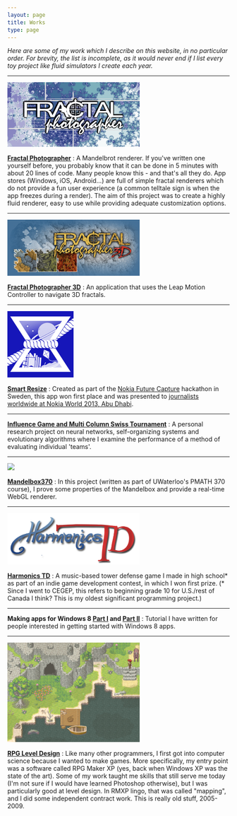 ```yaml
---
layout: page
title: Works
type: page
---
```

*Here are some of my work which I describe on this website, in no particular order. For brevity, the list is incomplete, as it would never end if I list every toy project like fluid simulators I create each year.*

---------------------------------------

<img width="300" src="/images/2012/09/WideLogo.scale-180.png">

[**Fractal Photographer**](http://fractalphotographer.com) : A Mandelbrot renderer. If you've written one yourself before, you probably know that it can be done in 5 minutes with about 20 lines of code. Many people know this - and that's all they do. App stores (Windows, iOS, Android...) are full of simple fractal renderers which do not provide a fun user experience (a common telltale sign is when the app freezes during a render). The aim of this project was to create a highly fluid renderer, easy to use while providing adequate customization options.

---------------------------------------

<img width="300" src="/images/2014/01/LargeProfile.png">

[**Fractal Photographer 3D**](/works/fractal-photographer-3d.html) : An application that uses the Leap Motion Controller to navigate 3D fractals.

---------------------------------------

<img width="150" src="/images/2012/09/Logo.png">

[**Smart Resize**](/works/smart-resize.html) : Created as part of the [Nokia Future Capture](http://developer.nokia.com/futurecapture/) hackathon in Sweden, this app won first place and was presented to [journalists worldwide at Nokia World 2013, Abu Dhabi](http://www.youtube.com/watch?v=QEZZ44ncnWI).

---------------------------------------

[**Influence Game and Multi Column Swiss Tournament**](/works/influence-game) : A personal research project on neural networks, self-organizing systems and evolutionary algorithms where I examine the performance of a method of evaluating individual 'teams'.

---------------------------------------

<img width="400" src="http://digitalfreepen.com/mandelbox370/pics/explorer1.png">

[**Mandelbox370**](http://digitalfreepen.com/mandelbox370/) : In this project (written as part of UWaterloo's PMATH 370 course), I prove some properties of the Mandelbox and provide a real-time WebGL renderer.

---------------------------------------

<img width="300" src="/images/2014/HarmonicsTD.png">

[**Harmonics TD**](/works/harmonics-td.html) : A music-based tower defense game I made in high school* as part of an indie game development contest, in which I won first prize. (* Since I went to CEGEP, this refers to beginning grade 10 for U.S./rest of Canada I think? This is my oldest significant programming project.)

---------------------------------------

**Making apps for Windows 8 [Part I](http://www.codeproject.com/Articles/485088/Making-apps-for-Windows-8-Part-I-A-Simple-Calculat) and [Part II](http://www.codeproject.com/Articles/485101/Making-apps-for-Windows-8-Part-II-Little-Notes-sam)** : Tutorial I have written for people interested in getting started with Windows 8 apps.

---------------------------------------

<img width="300" src="/images/2014/02/MappingContestRound2.png">

[**RPG Level Design**](/works/rpg-level-design.html) : Like many other programmers, I first got into computer science because I wanted to make games. More specifically, my entry point was a software called RPG Maker XP (yes, back when Windows XP was the state of the art). Some of my work taught me skills that still serve me today (I'm not sure if I would have learned Photoshop otherwise), but I was particularly good at level design. In RMXP lingo, that was called "mapping", and I did some independent contract work. This is really old stuff, 2005-2009.

